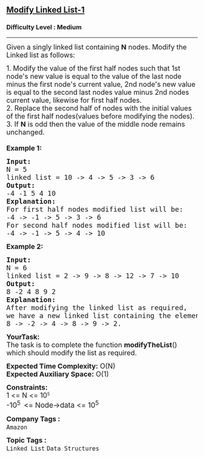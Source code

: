 <h2><a href="https://www.geeksforgeeks.org/problems/modify-linked-list-1-0546/1?page=1&difficulty=Medium&status=unsolved&sortBy=accuracy">Modify Linked List-1</a></h2><h3>Difficulty Level : Medium</h3><hr><div class="problems_problem_content__Xm_eO"><p><span style="font-size: 18px;">Given a singly linked list containing&nbsp;<strong>N</strong>&nbsp;nodes. Modify the Linked list as follows:</span></p>
<p><span style="font-size: 18px;">1. Modify the value of the first half nodes such that 1st node's&nbsp;new value is equal to the value of the last node minus the first node's current value, 2nd node's new value is equal to the second last nodes value minus 2nd nodes current value, likewise for first half nodes.<br>2. Replace the second half of nodes with the initial values of the first half nodes(values before modifying the nodes).<br>3. If&nbsp;<strong>N</strong>&nbsp;is odd then the value of the middle node remains unchanged.<br><br><strong>Example 1:</strong></span></p>
<pre><span style="font-size: 18px;"><strong>Input:</strong>
N = 5
linked list = 10 -&gt; 4 -&gt; 5 -&gt; 3 -&gt; 6</span>
<span style="font-size: 18px;"><strong>Output:
</strong>-4 -1 5 4 10
<strong>Explanation:
</strong>For first half nodes modified list will be:
-4 -&gt; -1 -&gt; 5 -&gt; 3 -&gt; 6
For second half nodes modified list will be:
-4 -&gt; -1 -&gt; 5 -&gt; 4 -&gt; 10</span>
</pre>
<p><span style="font-size: 18px;"><strong>Example 2:</strong></span></p>
<pre><span style="font-size: 18px;"><strong>Input:</strong>
N = 6
linked list = 2 -&gt; 9 -&gt; 8 -&gt; 12 -&gt; 7 -&gt; 10</span>
<span style="font-size: 18px;"><strong>Output:</strong>
8 -2 4 8 9 2</span>
<span style="font-size: 18px;"><strong>Explanation:
</strong>After modifying the linked list as required,
we have a new linked list containing the elements as
8 -&gt; -2 -&gt; 4 -&gt; 8 -&gt; 9 -&gt; 2.</span></pre>
<p><span style="font-size: 18px;"><strong>YourTask:</strong><br>The task is to complete the function&nbsp;<strong>modifyTheList</strong>() which should modify the list as required.</span></p>
<p><span style="font-size: 18px;"><strong>Expected Time Complexity:</strong>&nbsp;O(N)<br><strong>Expected Auxiliary Space:</strong>&nbsp;O(1)</span></p>
<p><span style="font-size: 18px;"><strong>Constraints:</strong><br>1 &lt;= N &lt;=&nbsp;</span><span style="font-size: 18px;">10</span><sup>5</sup><br><span style="font-size: 14pt;">-10<sup>5&nbsp; </sup>&lt;= Node-&gt;data &lt;= 10<sup>5</sup></span></p></div><p><span style=font-size:18px><strong>Company Tags : </strong><br><code>Amazon</code>&nbsp;<br><p><span style=font-size:18px><strong>Topic Tags : </strong><br><code>Linked List</code>&nbsp;<code>Data Structures</code>&nbsp;